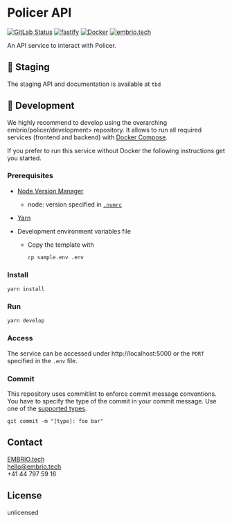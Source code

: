 # Policer API

[![GitLab Status](https://git.embrio.tech/embrio/policer/api/badges/main/pipeline.svg)](https://git.embrio.tech/embrio/policer/api/pipelines)
[![fastify](https://img.shields.io/static/v1?label=built+with&message=fastify&color=363636)](https://www.fastify.io/)
[![Docker](https://img.shields.io/static/v1?label=shipped+with&message=Docker&color=287cf9)](https://www.docker.com/)
[![embrio.tech](https://img.shields.io/static/v1?label=by&message=EMBRIO.tech&color=24ae5f)](https://embrio.tech)

An API service to interact with Policer.

## :seedling: Staging

The staging API and documentation is available at `tbd`

## :construction_worker: Development

We highly recommend to develop using the overarching embrio/policer/development> repository. It allows to run all required services (frontend and backend) with [Docker Compose](https://docs.docker.com/compose/).

If you prefer to run this service without Docker the following instructions get you started.

### Prerequisites

- [Node Version Manager](https://github.com/nvm-sh/nvm)
  - node: version specified in [`.nvmrc`](/.nvmrc)
- [Yarn](https://classic.yarnpkg.com/en/)
- Development environment variables file

  - Copy the template with

        cp sample.env .env

### Install

    yarn install

### Run

    yarn develop

### Access

The service can be accessed under http://localhost:5000 or the `PORT` specified in the `.env` file.

### Commit

This repository uses commitlint to enforce commit message conventions. You have to specify the type of the commit in your commit message. Use one of the [supported types](https://github.com/pvdlg/conventional-changelog-metahub#commit-types).

    git commit -m "[type]: foo bar"

## Contact

[EMBRIO.tech](https://embrio.tech)  
[hello@embrio.tech](mailto:hello@embrio.tech)  
+41 44 797 59 16

## License

unlicensed

